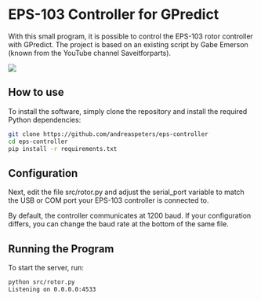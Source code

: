 # EPS-103 Controller for GPredict

With this small program, it is possible to control the EPS-103
rotor controller with GPredict. The project is based on an existing script by
Gabe Emerson (known from the YouTube channel Saveitforparts).

[![](https://www.paypalobjects.com/en_US/i/btn/btn_donateCC_LG.gif)](https://www.paypal.com/donate/?hosted_button_id=ZDB5ZSNJNK9XQ)

## How to use

To install the software, simply clone the repository and install the required
Python dependencies:

```bash
git clone https://github.com/andreaspeters/eps-controller
cd eps-controller
pip install -r requirements.txt
```

## Configuration

Next, edit the file src/rotor.py and adjust the serial_port variable to match
the USB or COM port your EPS-103 controller is connected to.

By default, the controller communicates at 1200 baud. If your configuration
differs, you can change the baud rate at the bottom of the same file.

## Running the Program

To start the server, run:

```bash
python src/rotor.py
Listening on 0.0.0.0:4533
```

